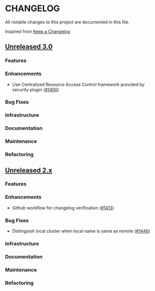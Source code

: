 # CHANGELOG
All notable changes to this project are documented in this file.

Inspired from [Keep a Changelog](https://keepachangelog.com/en/1.1.0/)

## [Unreleased 3.0](https://github.com/opensearch-project/anomaly-detection/compare/2.x...HEAD)
### Features
### Enhancements
- Use Centralized Resource Access Control framework provided by security plugin ([#1400](https://github.com/opensearch-project/anomaly-detection/pull/1400))
### Bug Fixes
### Infrastructure
### Documentation
### Maintenance
### Refactoring

## [Unreleased 2.x](https://github.com/opensearch-project/anomaly-detection/compare/2.19...2.x)
### Features

### Enhancements
- Github workflow for changelog verification ([#1413](https://github.com/opensearch-project/anomaly-detection/pull/1413))
### Bug Fixes
- Distinguish local cluster when local name is same as remote ([#1446](https://github.com/opensearch-project/anomaly-detection/pull/1446))
### Infrastructure
### Documentation
### Maintenance
### Refactoring
